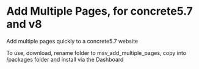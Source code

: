 # Add Multiple Pages, for concrete5.7 and v8
Add multiple pages quickly to a concrete5.7 website

To use, download, rename folder to msv_add_multiple_pages, copy into /packages folder and install via the Dashboard
